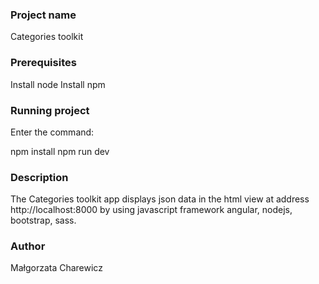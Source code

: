 ### Project name

Categories toolkit

### Prerequisites

Install node
Install npm

### Running project

Enter the command:

npm install
npm run dev

### Description

The Categories toolkit app displays json data in the html view at address http://localhost:8000 by using javascript framework angular, nodejs, bootstrap, sass.

### Author

Małgorzata Charewicz
